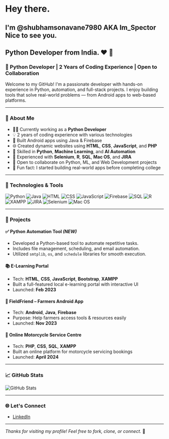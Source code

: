 # Hey there.
## I'm @shubhamsonavane7980 AKA Im_Spector Nice to see you.
## Python Developer from India. ❤️ 👋

### 🚀 Python Developer | 2 Years of Coding Experience | Open to Collaboration

Welcome to my GitHub! I'm a passionate developer with hands-on experience in Python, automation, and full-stack projects. I enjoy building tools that solve real-world problems — from Android apps to web-based platforms.

---

### 💼 About Me

- 🧑‍💻 Currently working as a **Python Developer**
- 💡 2 years of coding experience with various technologies
- 📱 Built Android apps using Java & Firebase
- 🌐 Created dynamic websites using **HTML**, **CSS**, **JavaScript**, and **PHP**
- 🤖 Skilled in **Python**, **Machine Learning**, and **AI Automation**
- 🧪 Experienced with **Selenium**, **R**, **SQL**, **Mac OS**, and **JIRA**
- 🤝 Open to collaborate on Python, ML, and Web Development projects
- 🧠 Fun fact: I started building real-world apps before completing college

---

### 🧰 Technologies & Tools

![Python](https://img.shields.io/badge/-Python-3776AB?style=flat&logo=python&logoColor=white)
![Java](https://img.shields.io/badge/-Java-007396?style=flat&logo=java&logoColor=white)
![HTML](https://img.shields.io/badge/-HTML5-E34F26?style=flat&logo=html5&logoColor=white)
![CSS](https://img.shields.io/badge/-CSS3-1572B6?style=flat&logo=css3)
![JavaScript](https://img.shields.io/badge/-JavaScript-F7DF1E?style=flat&logo=javascript&logoColor=black)
![Firebase](https://img.shields.io/badge/-Firebase-FFCA28?style=flat&logo=firebase&logoColor=black)
![SQL](https://img.shields.io/badge/-SQL-4479A1?style=flat&logo=mysql&logoColor=white)
![R](https://img.shields.io/badge/-R-276DC3?style=flat&logo=r&logoColor=white)
![XAMPP](https://img.shields.io/badge/-XAMPP-FB7A24?style=flat&logo=apache)
![JIRA](https://img.shields.io/badge/-JIRA-0052CC?style=flat&logo=jira)
![Selenium](https://img.shields.io/badge/-Selenium-43B02A?style=flat&logo=selenium&logoColor=white)
![Mac OS](https://img.shields.io/badge/-macOS-000000?style=flat&logo=apple)

---

### 📌 Projects

#### ✅ Python Automation Tool *(NEW)*
- Developed a Python-based tool to automate repetitive tasks.
- Includes file management, scheduling, and email automation.
- Utilized `smtplib`, `os`, and `schedule` libraries for smooth execution.

#### 📚 E-Learning Portal
- Tech: **HTML**, **CSS**, **JavaScript**, **Bootstrap**, **XAMPP**
- Built a full-featured local e-learning portal with interactive UI
- Launched: **Feb 2023**

#### 🌾 FieldFriend – Farmers Android App
- Tech: **Android**, **Java**, **Firebase**
- Purpose: Help farmers access tools & resources easily
- Launched: **Nov 2023**

#### 🛵 Online Motorcycle Service Centre
- Tech: **PHP**, **CSS**, **SQL**, **XAMPP**
- Built an online platform for motorcycle servicing bookings
- Launched: **April 2024**

---

### 📈 GitHub Stats

![GitHub Stats](https://github-readme-stats.vercel.app/api?username=shubhamsonavane7980&show_icons=true&theme=radical)


---

### 🌐 Let's Connect

- [LinkedIn](https://www.linkedin.com/in/shubham-sonavane-78123920a/)

---

*Thanks for visiting my profile! Feel free to fork, clone, or connect.* 🤝
